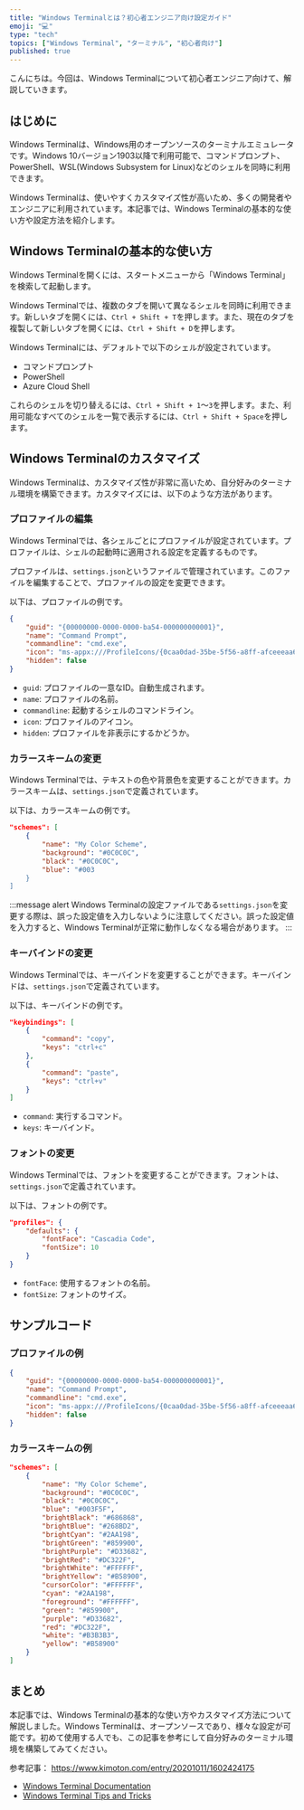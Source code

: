 ```yaml
---
title: "Windows Terminalとは？初心者エンジニア向け設定ガイド"
emoji: "💻"
type: "tech"
topics: ["Windows Terminal", "ターミナル", "初心者向け"]
published: true
---
```


こんにちは。今回は、Windows Terminalについて初心者エンジニア向けて、解説していきます。

## はじめに

Windows Terminalは、Windows用のオープンソースのターミナルエミュレータです。Windows 10バージョン1903以降で利用可能で、コマンドプロンプト、PowerShell、WSL(Windows Subsystem for Linux)などのシェルを同時に利用できます。

Windows Terminalは、使いやすくカスタマイズ性が高いため、多くの開発者やエンジニアに利用されています。本記事では、Windows Terminalの基本的な使い方や設定方法を紹介します。

## Windows Terminalの基本的な使い方

Windows Terminalを開くには、スタートメニューから「Windows Terminal」を検索して起動します。

Windows Terminalでは、複数のタブを開いて異なるシェルを同時に利用できます。新しいタブを開くには、`Ctrl + Shift + T`を押します。また、現在のタブを複製して新しいタブを開くには、`Ctrl + Shift + D`を押します。

Windows Terminalには、デフォルトで以下のシェルが設定されています。

- コマンドプロンプト
- PowerShell
- Azure Cloud Shell

これらのシェルを切り替えるには、`Ctrl + Shift + 1`〜`3`を押します。また、利用可能なすべてのシェルを一覧で表示するには、`Ctrl + Shift + Space`を押します。

## Windows Terminalのカスタマイズ

Windows Terminalは、カスタマイズ性が非常に高いため、自分好みのターミナル環境を構築できます。カスタマイズには、以下のような方法があります。

### プロファイルの編集

Windows Terminalでは、各シェルごとにプロファイルが設定されています。プロファイルは、シェルの起動時に適用される設定を定義するものです。

プロファイルは、`settings.json`というファイルで管理されています。このファイルを編集することで、プロファイルの設定を変更できます。

以下は、プロファイルの例です。

```json
{
    "guid": "{00000000-0000-0000-ba54-000000000001}",
    "name": "Command Prompt",
    "commandline": "cmd.exe",
    "icon": "ms-appx:///ProfileIcons/{0caa0dad-35be-5f56-a8ff-afceeeaa6101}.png",
    "hidden": false
}
```

- `guid`: プロファイルの一意なID。自動生成されます。
- `name`: プロファイルの名前。
- `commandline`: 起動するシェルのコマンドライン。
- `icon`: プロファイルのアイコン。
- `hidden`: プロファイルを非表示にするかどうか。

### カラースキームの変更

Windows Terminalでは、テキストの色や背景色を変更することができます。カラースキームは、`settings.json`で定義されています。

以下は、カラースキームの例です。

```json
"schemes": [
    {
        "name": "My Color Scheme",
        "background": "#0C0C0C",
        "black": "#0C0C0C",
        "blue": "#003
    }
]
```

:::message alert
Windows Terminalの設定ファイルである`settings.json`を変更する際は、誤った設定値を入力しないように注意してください。誤った設定値を入力すると、Windows Terminalが正常に動作しなくなる場合があります。
:::

### キーバインドの変更

Windows Terminalでは、キーバインドを変更することができます。キーバインドは、`settings.json`で定義されています。

以下は、キーバインドの例です。

```json
"keybindings": [
    {
        "command": "copy",
        "keys": "ctrl+c"
    },
    {
        "command": "paste",
        "keys": "ctrl+v"
    }
]
```

- `command`: 実行するコマンド。
- `keys`: キーバインド。

### フォントの変更

Windows Terminalでは、フォントを変更することができます。フォントは、`settings.json`で定義されています。

以下は、フォントの例です。

```json
"profiles": {
    "defaults": {
        "fontFace": "Cascadia Code",
        "fontSize": 10
    }
}
```

- `fontFace`: 使用するフォントの名前。
- `fontSize`: フォントのサイズ。

## サンプルコード

### プロファイルの例

```json
{
    "guid": "{00000000-0000-0000-ba54-000000000001}",
    "name": "Command Prompt",
    "commandline": "cmd.exe",
    "icon": "ms-appx:///ProfileIcons/{0caa0dad-35be-5f56-a8ff-afceeeaa6101}.png",
    "hidden": false
}
```

### カラースキームの例

```json
"schemes": [
    {
        "name": "My Color Scheme",
        "background": "#0C0C0C",
        "black": "#0C0C0C",
        "blue": "#003F5F",
        "brightBlack": "#686868",
        "brightBlue": "#268BD2",
        "brightCyan": "#2AA198",
        "brightGreen": "#859900",
        "brightPurple": "#D33682",
        "brightRed": "#DC322F",
        "brightWhite": "#FFFFFF",
        "brightYellow": "#B58900",
        "cursorColor": "#FFFFFF",
        "cyan": "#2AA198",
        "foreground": "#FFFFFF",
        "green": "#859900",
        "purple": "#D33682",
        "red": "#DC322F",
        "white": "#B3B3B3",
        "yellow": "#B58900"
    }
]
```

## まとめ

本記事では、Windows Terminalの基本的な使い方やカスタマイズ方法について解説しました。Windows Terminalは、オープンソースであり、様々な設定が可能です。初めて使用する人でも、この記事を参考にして自分好みのターミナル環境を構築してみてください。

参考記事：
https://www.kimoton.com/entry/20201011/1602424175
- [Windows Terminal Documentation](https://docs.microsoft.com/en-us/windows/terminal/)
- [Windows Terminal Tips and Tricks](https://devblogs.microsoft.com/commandline/windows-terminal-tips-and-tricks/)
